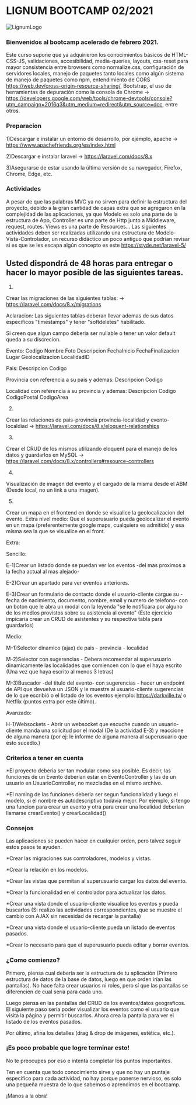 # LIGNUM BOOTCAMP 02/2021 #

![LignumLogo](https://user-images.githubusercontent.com/15086662/89939428-5734d100-dbee-11ea-87ac-00d0910adaf5.png)

### Bienvenidos al bootcamp acelerado de febrero 2021.  ###

Este curso supone que ya adquirieron los conocimientos básicos de HTML-CSS-JS, validaciones, accesibilidad, media-queries, layouts, 
css-reset para mayor consistencia entre browsers como normalize.css, configuración de servidores locales, manejo de paquetes tanto locales como algún sistema de manejo de paquetes como npm,
entendimiento de CORS https://web.dev/cross-origin-resource-sharing/, Bootstrap,
el uso de herramientas de depuración como la consola de Chrome -> https://developers.google.com/web/tools/chrome-devtools/console?utm_campaign=2016q3&utm_medium=redirect&utm_source=dcc, entre otros.

### Preparacion ###
1)Descargar e instalar un entorno de desarrollo, por ejemplo, apache -> https://www.apachefriends.org/es/index.html

2)Descargar e instalar laravel -> https://laravel.com/docs/8.x

3)Asegurarse de estar usando la última versión de su navegador, Firefox, Chrome, Edge, etc.

### Actividades ###

A pesar de que las palabras MVC ya no sirven para definir la estructura del proyecto, debido a la gran cantidad de capas extra que se agregaron en la complejidad de las aplicaciones, ya que Modelo es solo
una parte de la estructura de App, Controller es una parte de Http junto a Middleware, request, routes. Views es una parte de Resources...  Las siguientes actividades deben ser realizadas utilizando 
una estructura de Modelo-Vista-Controlador, un recurso didáctico un poco antiguo que podrían revisar si es que se les escapa algún concepto es este https://styde.net/laravel-5/

## Usted dispondrá de 48 horas para entregar o hacer lo mayor posible de las siguientes tareas. ##


1)
Crear las migraciones de las siguientes tablas: -> https://laravel.com/docs/8.x/migrations

Aclaracion: Las siguientes tablas deberan llevar ademas de sus datos especificos "timestamps" y tener "softdeletes" habilitado. 

Si creen que algun campo deberia ser nullable o tener un valor default queda a su discrecion.

Evento:
Codigo
Nombre
Foto
Descripcion
FechaInicio
FechaFinalizacion
Lugar
Geolocalizacion
LocalidadID

Pais:
Descripcion
Codigo

Provincia con referencia a su pais y ademas:
Descripcion
Codigo

Localidad con referencia a su provincia y ademas:
Descripcion
Codigo
CodigoPostal
CodigoArea

2)
Crear las relaciones de pais-provincia provincia-localidad y evento-localdiad -> https://laravel.com/docs/8.x/eloquent-relationships

3)
Crear el CRUD de los mismos utilizando eloquent para el manejo de los datos y guardarlos en MySQL -> https://laravel.com/docs/8.x/controllers#resource-controllers

4)
Visualización de imagen del evento y el cargado de la misma desde el ABM (Desde local, no un link a una imagen).

5)
Crear un mapa en el frontend en donde se visualice la geolocalizacion del evento.
Extra nivel medio: Que el superusuario pueda geolocalizar el evento en un mapa (preferentemente google maps, cualquiera es admitido) y esa misma sea la que se visualice en el front.

Extra:

Sencillo:

E-1)Crear un listado donde se puedan ver los eventos -del mas proximos a la fecha actual al mas alejado-

E-2)Crear un apartado para ver eventos anteriores.

E-3)Crear un formulario de contacto donde el usuario-cliente cargue su -fecha de nacimiento, documento, nombre, email y numero de telefono- con un boton que le abra un modal con la leyenda "se le notificara por alguno de los medios provistos sobre su asistencia al evento" (Este ejercicio impicaria crear un CRUD de asistentes y su respectiva tabla para guardarlos)

Medio:

M-1)Selector dinamico (ajax) de pais - provincia - localidad

M-2)Selector con sugerencias - Debera recomendar al superusuario dinamicamente las localidades que comiencen con lo que el haya escrito (Una vez que haya escrito al menos 3 letras)

M-3)Buscador -del titulo del evento- con sugerencias - hacer un endpoint de API que devuelva un JSON y le muestre al usuario-cliente sugerencias de lo que escribió o el listado de los eventos 
ejemplo: https://darkville.tv/ o Netflix (puntos extra por este último).

Avanzado:

H-1)Websockets - Abrir un websocket que escuche cuando un usuario-cliente manda una solicitud por el modal (De la actividad E-3) y reaccione de alguna manera (por ej: le informe de alguna manera al superusuario que esto sucedio.)

### Criterios a tener en cuenta ###

*El proyecto deberia ser tan modular como sea posible.
Es decir, las funciones de un Evento deberian estar en EventoController y las de un usuario en UsuarioController, no mezcladas en el mismo archivo.

*El naming de las funciones deberia ser segun funcionalidad y luego el modelo, si el nombre es autodescriptivo todavia mejor.
Por ejemplo, si tengo una funcion para crear un evento y otra para crear una localidad deberian llamarse crearEvento() y crearLocalidad()

### Consejos ###
Las aplicaciones se pueden hacer en cualquier orden, pero talvez seguir estos pasos te ayuden.

*Crear las migraciones sus controladores, modelos y vistas.

*Crear la relación en los modelos.

*Crear las vistas que permitan al superusuario cargar los datos del evento.

*Crear la funcionalidad en el controlador para actualizar los datos.



*Crear una vista donde el usuario-cliente visualice los eventos y pueda buscarlos (Si realizo las actividades correspondientes, que se muestre el cambio con AJAX sin necesidad de recargar la pantalla)

*Crear una vista donde el usuario-cliente pueda un listado de eventos pasados.

*Crear lo necesario para que el superusuario pueda editar y borrar eventos.

### ¿Como comienzo? ###

Primero, piensa cual debería ser la estructura de tu aplicación (Primero estructura de datos de la base de datos, luego en que orden irían las pantallas).
No hace falta crear usuarios ni roles, pero sí que las pantallas se diferencien de cual sería para cada uno.

Luego piensa en las pantallas del CRUD de los eventos/datos geograficos.
El siguiente paso sería poder visualizar los eventos como el usuario que visita la página y permitir buscarlos.
Ahora crea la pantalla para ver el listado de los eventos pasados.

Por último, afina los detalles (drag & drop de imágenes, estética, etc.).


### ¡Es poco probable que logre terminar esto! ###
No te preocupes por eso e intenta completar los puntos importantes.

Ten en cuenta que todo conocimiento sirve y que no hay un puntaje específico para cada actividad, no hay porque ponerse nervioso, es solo una pequeña muestra de lo que sabemos o aprendimos
en el bootcamp.

¡Manos a la obra!
